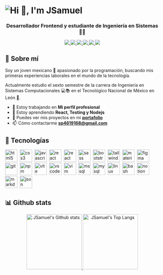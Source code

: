 <h1>
  <picture>
    <source
      srcset="https://user-images.githubusercontent.com/67252845/213292388-520c45fa-99e0-4cc3-bd3a-ed961118e651.png"
      media="(prefers-color-scheme: dark)"
    />
    <img src="https://user-images.githubusercontent.com/67252845/213290257-c84aac2e-45af-4eea-a5b3-bb8680ef45e1.png" alt="Hi 🤙, I'm JSamuel" />
  </picture>
</h1>

<div align="center">
  <h3 >Desarrollador Frontend y estudiante de Ingeniería en Sistemas 🧑‍💻</h3>
  <a href="https://jsamuelap.github.io" target="_blank">
    <img
      src="https://img.shields.io/badge/portafolio-009d71?style=for-the-badge&logo=githubpages&logoColor=white"
      target="_blanck"
    />
  </a>
  <a href="https://www.linkedin.com/in/jsamuelap" target="_blank">
    <img
      src="https://img.shields.io/badge/linkedin-%230077B5?style=for-the-badge&logo=linkedin&logoColor=white"
      target="_blanck"
    />
  </a>
  <a href="https://twitter.com/JSamuelAP" target="_blank">
    <img
      src="https://img.shields.io/badge/twitter-1da1f2?style=for-the-badge&logo=twitter&logoColor=white"
      target="_blanck"
    />
  </a>
  <a href="mailto:sp4619168@gmail.com" target="_blank">
    <img
      src="https://img.shields.io/badge/email-d14836?style=for-the-badge&logo=gmail&logoColor=white"
      target="_blanck"
    />
  </a>
  <a href="https://www.frontendmentor.io/profile/JSamuelAP" target="_blank">
    <img
      src="https://img.shields.io/badge/frontend mentor-white?style=for-the-badge&logo=frontendmentor&logoColor=67bece"
      target="_blanck"
    />
  </a>
  <a href="https://codepen.io/JSamuelAP" target="_blank">
    <img
      src="https://img.shields.io/badge/codepen-black?style=for-the-badge&logo=codepen&logoColor=white"
      target="_blanck"
    />
  </a>
</div>

## 🙋 Sobre mí

Soy un joven mexicano 🌮 apasionado por la programación, buscando mis primeras experiencias laborales en el mundo de la tecnología.

Actualmente estudio el sexto semestre de la carrera de Ingeniería en Sistemas Computacionales 💻📚 en el Tecnológico Nacional de México en León 🦁.

- 🔭 Estoy trabajando en **Mi perfil profesional**
- 🌱 Estoy aprendiendo **React, Testing y Nodejs**
- 💼 Puedes ver mis proyectos en mi [**portafolio**](https://jsamuelap.github.io)
- 📫 Cómo contactarme **sp4619168@gmail.com**

## 🧰 Tecnologías

<img src="https://cdn.svgporn.com/logos/html-5.svg"                          alt="html5"        width="40" height="40"/>&nbsp;
<img src="https://cdn.svgporn.com/logos/css-3.svg"                           alt="css3"         width="40" height="40"/>&nbsp;
<img src="https://cdn.svgporn.com/logos/javascript.svg"                      alt="javascript"   width="40" height="40"/>&nbsp;
<img src="https://cdn.svgporn.com/logos/react.svg"                           alt="react"        width="40" height="40"/>&nbsp;
<img src="https://cdn.svgporn.com/logos/react-router.svg"                    alt="react router" width="40" height="40"/>&nbsp;
<img src="https://cdn.svgporn.com/logos/sass.svg"                            alt="sass"         width="40" height="40"/>&nbsp;
<img src="https://cdn.svgporn.com/logos/bootstrap.svg"                       alt="bootstrap"    width="40" height="40"/>&nbsp;
<img src="https://cdn.svgporn.com/logos/tailwindcss-icon.svg"                alt="tailwind"     width="40" height="40"/>&nbsp;
<img src="https://cdn.svgporn.com/logos/materializecss.svg"                  alt="materialize"  width="40" height="40"/>&nbsp;
<img src="https://cdn.svgporn.com/logos/figma.svg"                           alt="figma"        width="40" height="40"/>&nbsp;
<img src="https://cdn.svgporn.com/logos/git-icon.svg"                        alt="git"          width="40" height="40"/>&nbsp;
<img src="https://cdn.svgporn.com/logos/npm.svg"                             alt="npm"          width="40" height="40"/>&nbsp;
<img src="https://cdn.svgporn.com/logos/vitejs.svg"                          alt="vite"         width="40" height="40"/>&nbsp;
<img src="https://cdn.svgporn.com/logos/visual-studio-code.svg"              alt="vscode"       width="40" height="40"/>&nbsp;
<img src="https://cdn.svgporn.com/logos/vim.svg"                             alt="vim"          width="40" height="40"/>&nbsp;
<img src="https://www.svgrepo.com/show/303229/microsoft-sql-server-logo.svg" alt="mssql"        width="40" height="40"/>&nbsp;
<img src="https://cdn.svgporn.com/logos/mysql.svg"                           alt="mysql"        width="40" height="40"/>&nbsp;
<img src="https://cdn.svgporn.com/logos/linux-tux.svg"                       alt="linux"        width="40" height="40"/>&nbsp;
<img src="https://cdn.svgporn.com/logos/bash-icon.svg"                       alt="bash"         width="40" height="40"/>&nbsp;
<img src="https://cdn.svgporn.com/logos/notion-icon.svg"                     alt="notion"       width="40" height="40"/>&nbsp;
<img src="https://cdn.svgporn.com/logos/markdown.svg"                        alt="markdown"     width="40" height="40"/>&nbsp;
<img src="https://cdn.svgporn.com/logos/json.svg"                            alt="json"         width="40" height="40"/>&nbsp;

## 📊 Github stats

<div align="center">
  <a href="https://github.com/anuraghazra/github-readme-stats">
    <picture>
      <source
        srcset="https://github-readme-stats.vercel.app/api?username=jsamuelap&show_icons=true&hide_border=true&theme=tokyonight"
        media="(prefers-color-scheme: dark)"
      />
      <img
         src="https://github-readme-stats.vercel.app/api?username=jsamuelap&show_icons=true&hide_border=true&theme=vue"
         alt="JSamuel's Github stats"
         height="180px"
       />
    </picture>
  </a>
  <a href="https://github.com/anuraghazra/github-readme-stats">
    <picture>
      <source
        srcset="https://github-readme-stats.vercel.app/api/top-langs/?username=jsamuelap&langs_count=6&layout=compact&hide_border=true&theme=tokyonight"
        media="(prefers-color-scheme: dark)"
      />
      <img
         src="https://github-readme-stats.vercel.app/api/top-langs/?username=jsamuelap&langs_count=6&layout=compact&hide_border=true&theme=vue"
         alt="JSamuel's Top Langs"
         height="180px"
       />
    </picture>
  </a>
</div>
